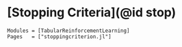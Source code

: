 # [Stopping Criteria](@id stop)

```@autodocs
Modules = [TabularReinforcementLearning]
Pages   = ["stoppingcriterion.jl"]
```

